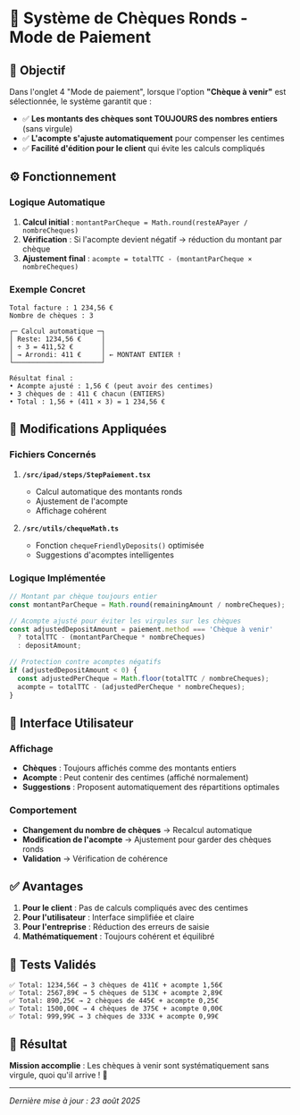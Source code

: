 # 🧮 Système de Chèques Ronds - Mode de Paiement

## 🎯 Objectif

Dans l'onglet 4 "Mode de paiement", lorsque l'option **"Chèque à venir"** est sélectionnée, le système garantit que :

- ✅ **Les montants des chèques sont TOUJOURS des nombres entiers** (sans virgule)
- ✅ **L'acompte s'ajuste automatiquement** pour compenser les centimes
- ✅ **Facilité d'édition pour le client** qui évite les calculs compliqués

## ⚙️ Fonctionnement

### Logique Automatique

1. **Calcul initial** : `montantParCheque = Math.round(resteAPayer / nombreCheques)`
2. **Vérification** : Si l'acompte devient négatif → réduction du montant par chèque
3. **Ajustement final** : `acompte = totalTTC - (montantParCheque × nombreCheques)`

### Exemple Concret

```
Total facture : 1 234,56 €
Nombre de chèques : 3

┌─ Calcul automatique ─┐
│ Reste: 1234,56 €     │
│ ÷ 3 = 411,52 €       │
│ → Arrondi: 411 €     │ ← MONTANT ENTIER !
└──────────────────────┘

Résultat final :
• Acompte ajusté : 1,56 € (peut avoir des centimes)
• 3 chèques de : 411 € chacun (ENTIERS)
• Total : 1,56 + (411 × 3) = 1 234,56 €
```

## 📝 Modifications Appliquées

### Fichiers Concernés

1. **`/src/ipad/steps/StepPaiement.tsx`**
   - Calcul automatique des montants ronds
   - Ajustement de l'acompte
   - Affichage cohérent

2. **`/src/utils/chequeMath.ts`** 
   - Fonction `chequeFriendlyDeposits()` optimisée
   - Suggestions d'acomptes intelligentes

### Logique Implémentée

```typescript
// Montant par chèque toujours entier
const montantParCheque = Math.round(remainingAmount / nombreCheques);

// Acompte ajusté pour éviter les virgules sur les chèques
const adjustedDepositAmount = paiement.method === 'Chèque à venir' 
  ? totalTTC - (montantParCheque * nombreCheques)
  : depositAmount;

// Protection contre acomptes négatifs
if (adjustedDepositAmount < 0) {
  const adjustedPerCheque = Math.floor(totalTTC / nombreCheques);
  acompte = totalTTC - (adjustedPerCheque * nombreCheques);
}
```

## 🎨 Interface Utilisateur

### Affichage
- **Chèques** : Toujours affichés comme des montants entiers
- **Acompte** : Peut contenir des centimes (affiché normalement)
- **Suggestions** : Proposent automatiquement des répartitions optimales

### Comportement
- **Changement du nombre de chèques** → Recalcul automatique
- **Modification de l'acompte** → Ajustement pour garder des chèques ronds
- **Validation** → Vérification de cohérence

## ✅ Avantages

1. **Pour le client** : Pas de calculs compliqués avec des centimes
2. **Pour l'utilisateur** : Interface simplifiée et claire
3. **Pour l'entreprise** : Réduction des erreurs de saisie
4. **Mathématiquement** : Toujours cohérent et équilibré

## 🧪 Tests Validés

```
✅ Total: 1234,56€ → 3 chèques de 411€ + acompte 1,56€
✅ Total: 2567,89€ → 5 chèques de 513€ + acompte 2,89€
✅ Total: 890,25€ → 2 chèques de 445€ + acompte 0,25€
✅ Total: 1500,00€ → 4 chèques de 375€ + acompte 0,00€
✅ Total: 999,99€ → 3 chèques de 333€ + acompte 0,99€
```

## 🚀 Résultat

**Mission accomplie** : Les chèques à venir sont systématiquement sans virgule, quoi qu'il arrive ! 🎯

---

*Dernière mise à jour : 23 août 2025*
